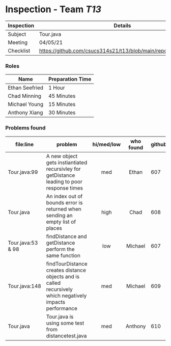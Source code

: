 # Inspection - Team *T13* 
 
| Inspection | Details |
| ----- | ----- |
| Subject | Tour.java |
| Meeting | 04/05/21 |
| Checklist | https://github.com/csucs314s21/t13/blob/main/reports/checklist.md |

### Roles

| Name | Preparation Time |
| ---- | ---- |
| Ethan Seefried| 1 Hour  |
| Chad Minning | 45 Minutes |
| Michael Young | 15 Minutes |
| Anthony Xiang | 30 Minutes |

### Problems found

| file:line | problem | hi/med/low | who found | github#  |
| --- | --- | :---: | :---: | --- |
| Tour.java:99 | A new object gets instiantiated recursivley for getDistance leading to poor response times | med | Ethan | 607 |
| Tour.java | An index out of bounds error is returned when sending an empty list of places | high | Chad | 608 |
| Tour.java:53 & 98 | findDistance and getDistance perform the same function | low | Michael | 607 |
| Tour.java:148 | findTourDistance creates distance objects and is called recursively which negatively impacts performance | med | Michael | 609 |
| Tour.java | Tour.java is using some test from distancetest.java | med | Anthony | 610 |
